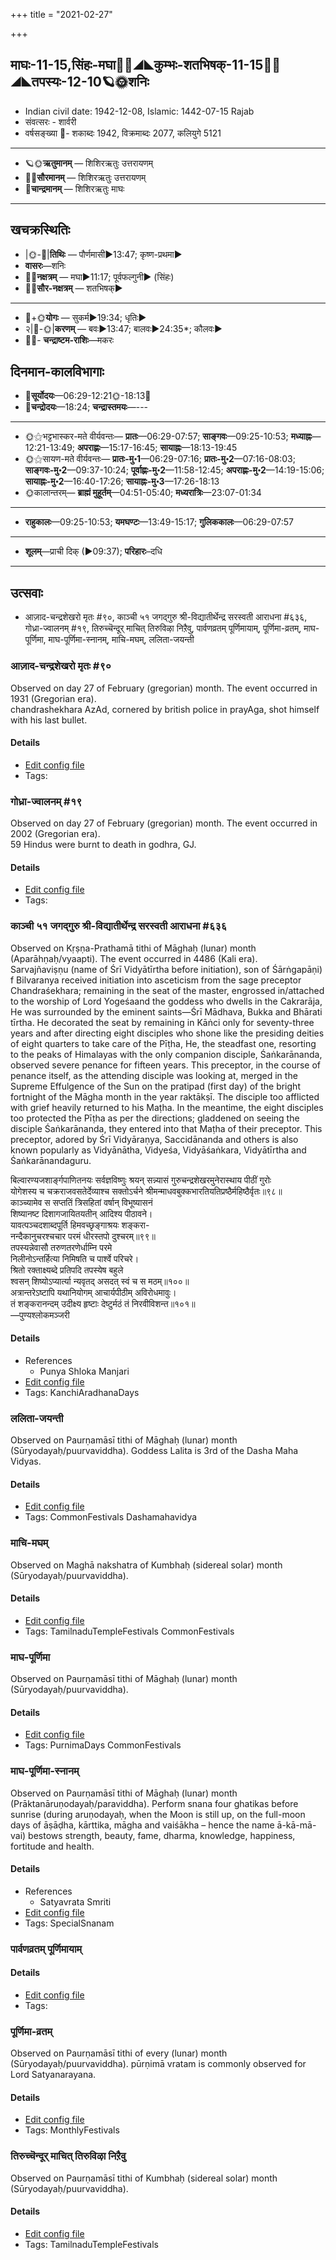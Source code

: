 +++
title = "2021-02-27"

+++
## माघः-11-15,सिंहः-मघा🌛🌌◢◣कुम्भः-शतभिषक्-11-15🌌🌞◢◣तपस्यः-12-10🪐🌞शनिः
- Indian civil date: 1942-12-08, Islamic: 1442-07-15 Rajab
- संवत्सरः - शार्वरी
- वर्षसङ्ख्या 🌛- शकाब्दः 1942, विक्रमाब्दः 2077, कलियुगे 5121
___________________
- 🪐🌞**ऋतुमानम्** — शिशिरऋतुः उत्तरायणम्
- 🌌🌞**सौरमानम्** — शिशिरऋतुः उत्तरायणम्
- 🌛**चान्द्रमानम्** — शिशिरऋतुः माघः
___________________


## खचक्रस्थितिः
- |🌞-🌛|**तिथिः** — पौर्णमासी►13:47; कृष्ण-प्रथमा►  
- **वासरः**—शनिः  
- 🌌🌛**नक्षत्रम्** — मघा►11:17; पूर्वफल्गुनी► (सिंहः)  
- 🌌🌞**सौर-नक्षत्रम्** — शतभिषक्►  
___________________
- 🌛+🌞**योगः** — सुकर्म►19:34; धृतिः►  
- २|🌛-🌞|**करणम्** — बवः►13:47; बालवः►24:35*; कौलवः►  
- 🌌🌛- **चन्द्राष्टम-राशिः**—मकरः  


## दिनमान-कालविभागाः
- 🌅**सूर्योदयः**—06:29-12:21🌞️-18:13🌇  
- 🌛**चन्द्रोदयः**—18:24; **चन्द्रास्तमयः**—---  
___________________
- 🌞⚝भट्टभास्कर-मते वीर्यवन्तः— **प्रातः**—06:29-07:57; **साङ्गवः**—09:25-10:53; **मध्याह्नः**—12:21-13:49; **अपराह्णः**—15:17-16:45; **सायाह्नः**—18:13-19:45  
- 🌞⚝सायण-मते वीर्यवन्तः— **प्रातः-मु॰1**—06:29-07:16; **प्रातः-मु॰2**—07:16-08:03; **साङ्गवः-मु॰2**—09:37-10:24; **पूर्वाह्णः-मु॰2**—11:58-12:45; **अपराह्णः-मु॰2**—14:19-15:06; **सायाह्नः-मु॰2**—16:40-17:26; **सायाह्नः-मु॰3**—17:26-18:13  
- 🌞कालान्तरम्— **ब्राह्मं मुहूर्तम्**—04:51-05:40; **मध्यरात्रिः**—23:07-01:34  
___________________
- **राहुकालः**—09:25-10:53; **यमघण्टः**—13:49-15:17; **गुलिककालः**—06:29-07:57  
___________________
- **शूलम्**—प्राची दिक् (►09:37); **परिहारः**–दधि  
___________________

## उत्सवाः
- आज़ाद-चन्द्रशेखरो मृतः #९०, काञ्ची ५१ जगद्गुरु श्री-विद्यातीर्थेन्द्र सरस्वती आराधना #६३६, गोध्रा-ज्वालनम् #१९, तिरुच्चॆन्दूर् माचित् तिरुविऴा निऱैवु, पार्वणव्रतम् पूर्णिमायाम्, पूर्णिमा-व्रतम्, माघ-पूर्णिमा, माघ-पूर्णिमा-स्नानम्, माचि-मघम्, ललिता-जयन्ती
### आज़ाद-चन्द्रशेखरो मृतः #९०

Observed on day 27 of February (gregorian) month. The event occurred in 1931 (Gregorian era).  
chandrashekhara AzAd, cornered by british police in prayAga, shot himself with his last bullet.

#### Details
- [Edit config file](https://github.com/jyotisham/adyatithi/tree/master/mahApuruSha/xatra-later/gregorian/day/02/27/AzAda-chandrashekharo_mRtaH.toml)
- Tags: 


### गोध्रा-ज्वालनम् #१९

Observed on day 27 of February (gregorian) month. The event occurred in 2002 (Gregorian era).  
59 Hindus were burnt to death in godhra, GJ.

#### Details
- [Edit config file](https://github.com/jyotisham/adyatithi/tree/master/mahApuruSha/xatra-later/gregorian/day/02/27/godhrA-jvAlanam.toml)
- Tags: 


### काञ्ची ५१ जगद्गुरु श्री-विद्यातीर्थेन्द्र सरस्वती आराधना #६३६

Observed on Kṛṣṇa-Prathamā tithi of Māghaḥ (lunar) month (Aparāhṇaḥ/vyaapti). The event occurred in 4486 (Kali era).  
Sarvajñaviṣṇu (name of Śrī Vidyātīrtha before initiation), son of Śārṅgapāṇi) f Bilvaranya received initiation into asceticism from the sage preceptor Chandraśekhara; remaining in the seat of the master, engrossed in/attached to the worship of Lord Yogeśaand the goddess who dwells in the Cakrarāja, He was surrounded by the eminent saints—Śrī Mādhava, Bukka and Bhārati tīrtha. He decorated the seat by remaining in Kāṅci only for seventy-three years and after directing eight disciples who shone like the presiding deities of eight quarters to take care of the Pīṭha, He, the steadfast one, resorting to the peaks of Himalayas with the only companion disciple, Śaṅkarānanda, observed severe penance for fifteen years. This preceptor, in the course of penance itself, as the attending disciple was looking at, merged in the Supreme Effulgence of the Sun on the pratipad (first day) of the bright fortnight of the Māgha month in the year raktākṣī. The disciple too afflicted with grief heavily returned to his Maṭha. In the meantime, the eight disciples too protected the Pīṭha as per the directions; gladdened on seeing the disciple Śaṅkarānanda, they entered into that Maṭha of their preceptor. This preceptor, adored by Śrī Vidyāraṇya, Saccidānanda and others is also known popularly as Vidyānātha, Vidyeśa, Vidyāśaṅkara, Vidyātīrtha and Śaṅkarānandaguru.

बिल्वारण्यजशार्ङ्गपाणितनयः सर्वज्ञविष्णुः श्रयन् सन्न्यासं गुरुचन्द्रशेखरमुनेरास्थाय पीठीं गुरोः  
योगेशस्य च चक्रराजवसतेर्देव्याश्च सक्तोऽर्चने श्रीमन्माधवबुक्कभारतियतिप्रष्ठैर्महिष्ठैर्वृतः॥९८॥  
काञ्च्यामेव स सप्ततिं त्रिसहितां वर्षान् विभूष्यासनं  
शिष्यानष्ट दिशागजायितयतीन् आदिश्य पीठावने।  
यावत्पञ्चदशाब्दपूर्ति हिमवच्छृङ्गाश्रयः शङ्करा-  
नन्दैकानुचरश्चचार परमं धीरस्तपो दुश्चरम्॥९९॥  
तपस्यन्नेवासौ तरुणतरणेर्धाम्नि परमे  
निलीनोऽन्तर्हित्या निमिषति च पार्श्वे परिचरे।  
श्रितो रक्ताक्ष्यब्दे प्रतिपदि तपस्येष बहुले  
श्वसन् शिष्योऽप्यार्त्या न्यवृतद् असदत् स्वं च स मठम्॥१००॥  
अत्रान्तरेऽष्टापि यथानियोगम् आचार्यपीठीम् अविरोधमावुः।  
तं शङ्करानन्दम् उदीक्ष्य हृष्टाः देष्टुर्मठं तं निरवीविशन्त॥१०१॥  
—पुण्यश्लोकमञ्जरी



#### Details
- References
  - Punya Shloka Manjari
- [Edit config file](https://github.com/jyotisham/adyatithi/tree/master/mahApuruSha/kAnchI-maTha/lunar_month/tithi/11/16/kAJcI%2051%20jagadguru%20zrI~vidyAtIrthEndra%20sarasvatI%20ArAdhanA.toml)
- Tags: KanchiAradhanaDays


### ललिता-जयन्ती

Observed on Paurṇamāsī tithi of Māghaḥ (lunar) month (Sūryodayaḥ/puurvaviddha). Goddess Lalita is 3rd of the Dasha Maha Vidyas.

#### Details
- [Edit config file](https://github.com/jyotisham/adyatithi/tree/master/devatA/shakti/lunar_month/tithi/11/15/lalitA~jayantI.toml)
- Tags: CommonFestivals Dashamahavidya


### माचि-मघम्

Observed on Maghā nakshatra of Kumbhaḥ (sidereal solar) month (Sūryodayaḥ/puurvaviddha). 

#### Details
- [Edit config file](https://github.com/jyotisham/adyatithi/tree/master/temples/Tamil/sidereal_solar_month/nakshatra/11/10/mAci~magham.toml)
- Tags: TamilnaduTempleFestivals CommonFestivals


### माघ-पूर्णिमा

Observed on Paurṇamāsī tithi of Māghaḥ (lunar) month (Sūryodayaḥ/puurvaviddha). 

#### Details
- [Edit config file](https://github.com/jyotisham/adyatithi/tree/master/general/lunar_month/tithi/11/15/mAgha-pUrNimA.toml)
- Tags: PurnimaDays CommonFestivals


### माघ-पूर्णिमा-स्नानम्

Observed on Paurṇamāsī tithi of Māghaḥ (lunar) month (Prāktanāruṇodayaḥ/paraviddha). Perform snana four ghatikas before sunrise (during aruṇodayaḥ, when the Moon is still up, on the full-moon days of āṣāḍha, kārttika, māgha and vaiśākha – hence the name ā-kā-mā-vai) bestows strength, beauty, fame, dharma, knowledge, happiness, fortitude and health.

#### Details
- References
  - Satyavrata Smriti
- [Edit config file](https://github.com/jyotisham/adyatithi/tree/master/general/lunar_month/tithi/11/15/mAgha-pUrNimA-snAnam.toml)
- Tags: SpecialSnanam


### पार्वणव्रतम् पूर्णिमायाम्



#### Details
- [Edit config file](https://github.com/jyotisham/adyatithi/tree/master/gRhya/general/relative_event/sthAlIpAkaH_16/offset__-1/pArvaNa-vratam_15.toml)
- Tags: 


### पूर्णिमा-व्रतम्

Observed on Paurṇamāsī tithi of every (lunar) month (Sūryodayaḥ/puurvaviddha). pūrṇimā vratam is commonly observed for Lord Satyanarayana.

#### Details
- [Edit config file](https://github.com/jyotisham/adyatithi/tree/master/devatA/vaiShNava/lunar_month/tithi/00/15/pUrNimA~vratam.toml)
- Tags: MonthlyFestivals


### तिरुच्चॆन्दूर् माचित् तिरुविऴा निऱैवु

Observed on Paurṇamāsī tithi of Kumbhaḥ (sidereal solar) month (Sūryodayaḥ/puurvaviddha). 

#### Details
- [Edit config file](https://github.com/jyotisham/adyatithi/tree/master/temples/Tamil/sidereal_solar_month/tithi/11/15/tiruccendUr%20mAcit%20tiruvizhA%20nir2aivu.toml)
- Tags: TamilnaduTempleFestivals


